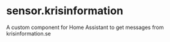 # sensor.krisinformation
A custom component for Home Assistant to get messages from krisinformation.se
